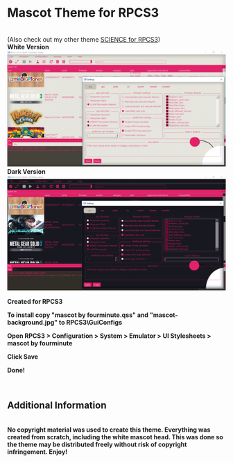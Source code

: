 # Mascot Theme for RPCS3
<br>
(Also check out my other theme <a href="https://github.com/fourminute/RPCS3Science">SCIENCE for RPCS3</a>)
<br>
<b>White Version</br>
<img src="https://raw.githubusercontent.com/fourminute/RPCS3Mascot/master/screenshot.png" width="800"/>
<br>
<b>Dark Version</br>
<img src="https://raw.githubusercontent.com/fourminute/RPCS3Mascot/master/darkscreenshot.png" width="800"/>
<br>
<p>Created for RPCS3</p>
<p>To install copy "mascot by fourminute.qss" and "mascot-background.jpg" to RPCS3\GuiConfigs</p>
<p>Open RPCS3 > Configuration > System > Emulator > UI Stylesheets > mascot by fourminute</p>
<p>Click Save</p>
<p>Done!</p>
<br>
<h2>Additional Information</h2>
<br>
No copyright material was used to create this theme. Everything was created from scratch, including the white mascot head. This was done so the theme may be distributed freely without risk of copyright infringement. Enjoy!
